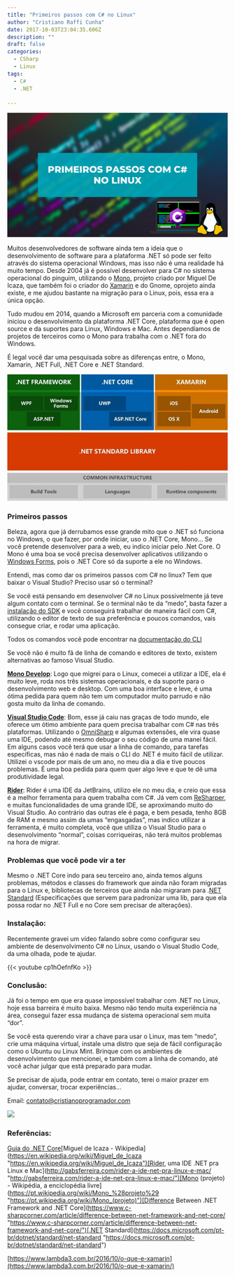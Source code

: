 ```yaml
---
title: "Primeiros passos com C# no Linux"
author: "Cristiano Raffi Cunha"
date: 2017-10-03T23:04:35.606Z
description: ""
draft: false
categories:
  - CSharp
  - Linux
tags:
  - C#
  - .NET

---
```


![](./images/capa.png)

Muitos desenvolvedores de software ainda tem a ideia que o desenvolvimento de software para a plataforma .NET só pode ser feito através do sistema operacional Windows, mas isso não é uma realidade há muito tempo. Desde 2004 já é possível desenvolver para C# no sistema operacional do pinguim, utilizando o [Mono](https://www.mono-project.com/), projeto criado por Miguel De Icaza, que também foi o criador do [Xamarin](https://www.lambda3.com.br/2016/10/o-que-e-xamarin/) e do Gnome, oprojeto ainda existe, e me ajudou bastante na migração para o Linux, pois, essa era a única opção.

Tudo mudou em 2014, quando a Microsoft em parceria com a comunidade iniciou o desenvolvimento da plataforma .NET Core, plataforma que é open source e da suportes para Linux, Windows e Mac. Antes dependíamos de projetos de terceiros como o Mono para trabalha com o .NET fora do Windows.

É legal você dar uma pesquisada sobre as diferenças entre, o Mono, Xamarin, .NET Full, .NET Core e .NET Standard.

![](./images/2018-12-02_primeiros-passos-com-c-sharp-no-linux_1.jpg#center)

### Primeiros passos

Beleza, agora que já derrubamos esse grande mito que o .NET só funciona no Windows, o que fazer, por onde iniciar, uso o .NET Core, Mono…
Se você pretende desenvolver para a web, eu indico iniciar pelo .Net Core. O Mono é uma boa se você precisa desenvolver aplicativos utilizando o [Windows Forms](https://docs.microsoft.com/pt-br/dotnet/framework/winforms/), pois o .NET Core só da suporte a ele no Windows.

Entendi, mas como dar os primeiros passos com C# no linux? Tem que baixar o Visual Studio? Preciso usar só o terminal?

Se você está pensando em desenvolver C# no Linux possivelmente já teve algum contato com o terminal. Se o terminal não te da “medo”, basta fazer a [instalação do SDK](https://dotnet.microsoft.com/download) e você conseguirá trabalhar de maneira fácil com C#, utilizando o editor de texto de sua preferência e poucos comandos, vais consegue criar, e rodar uma aplicação.

Todos os comandos você pode encontrar na [documentação do CLI](https://docs.microsoft.com/pt-br/dotnet/core/tools/?tabs=netcore2x)

Se você não é muito fã de linha de comando e editores de texto, existem alternativas ao famoso Visual Studio.

[**Mono Develop**](https://www.monodevelop.com/): Logo que migrei para o Linux, comecei a utilizar a IDE, ela é muito leve, roda nos três sistemas operacionais, e da suporte para o desenvolvimento web e desktop. Com uma boa interface e leve, é uma ótima pedida para quem não tem um computador muito parrudo e não gosta muito da linha de comando.

[**Visual Studio Code**](https://code.visualstudio.com/): Bom, esse já caiu nas graças de todo mundo, ele oferece um ótimo ambiente para quem precisa trabalhar com C# nas três plataformas. Utilizando o [OmniSharp](https://www.omnisharp.net/) e algumas extensões, ele vira quase uma IDE, podendo até mesmo debugar o seu código de uma manei fácil. Em alguns casos você terá que usar a linha de comando, para tarefas específicas, mas não é nada de mais o CLI do .NET é muito fácil de utilizar. Utilizei o vscode por mais de um ano, no meu dia a dia e tive poucos problemas. É uma boa pedida para quem quer algo leve e que te dê uma produtividade legal.

[**Rider**](https://www.jetbrains.com/rider/): Rider é uma IDE da JetBrains, utilizo ele no meu dia, e creio que essa é a melhor ferramenta para quem trabalha com C#. Já vem com [ReSharper](https://www.jetbrains.com/resharper/), e muitas funcionalidades de uma grande IDE, se aproximando muito do Visual Studio. Ao contrário das outras ele é paga, e bem pesada, tenho 8GB de RAM e mesmo assim da umas “engasgadas”, mas indico utilizar a ferramenta, é muito completa, você que utiliza o Visual Studio para o desenvolvimento “normal”, coisas corriqueiras, não terá muitos problemas na hora de migrar.

### Problemas que você pode vir a ter

Mesmo o .NET Core indo para seu terceiro ano, ainda temos alguns problemas, métodos e classes do framework que ainda não foram migradas para o Linux e, bibliotecas de terceiros que ainda não migraram para .[NET Standard](https://docs.microsoft.com/pt-br/dotnet/standard/net-standard) (Especificações que servem para padronizar uma lib, para que ela possa rodar no .NET Full e no Core sem precisar de alterações).

### Instalação:

Recentemente gravei um vídeo falando sobre como configurar seu ambiente de desenvolvimento C# no Linux, usando o Visual Studio Code, da uma olhada, pode te ajudar.

{{< youtube cp1hOefnfKo >}}


### Conclusão:

Já foi o tempo em que era quase impossível trabalhar com .NET no Linux, hoje essa barreira é muito baixa. Mesmo não tendo muita experiência na área, consegui fazer essa mudança de sistema operacional sem muita “dor”.

Se você esta querendo virar a chave para usar o Linux, mas tem “medo”, crie uma máquina virtual, instale uma distro que seja de fácil configuração como o Ubuntu ou Linux Mint. Brinque com os ambientes de desenvolvimento que mencionei, e também com a linha de comando, até você achar julgar que está preparado para mudar.

Se precisar de ajuda, pode entrar em contato, terei o maior prazer em ajudar, conversar, trocar experiências…

Email: [contato@cristianoprogramador.com](mailto:contato@cristianoprogramador.com)

![](/post/img/2018-12-02_primeiros-passos-com-c-sharp-no-linux_2.gif#layoutTextWidth)

### Referências:

[Guia do .NET Core](https://docs.microsoft.com/pt-br/dotnet/core/ "https://docs.microsoft.com/pt-br/dotnet/core/")[Miguel de Icaza - Wikipedia](https://en.wikipedia.org/wiki/Miguel_de_Icaza "https://en.wikipedia.org/wiki/Miguel_de_Icaza")[Rider, uma IDE .NET pra Linux e Mac](http://gabsferreira.com/rider-a-ide-net-pra-linux-e-mac/ "http://gabsferreira.com/rider-a-ide-net-pra-linux-e-mac/")[Mono (projeto) - Wikipédia, a enciclopédia livre](https://pt.wikipedia.org/wiki/Mono_%28projeto%29 "https://pt.wikipedia.org/wiki/Mono_(projeto)")[Difference Between .NET Framework and .NET Core](https://www.c-sharpcorner.com/article/difference-between-net-framework-and-net-core/ "https://www.c-sharpcorner.com/article/difference-between-net-framework-and-net-core/")[.NET Standard](https://docs.microsoft.com/pt-br/dotnet/standard/net-standard "https://docs.microsoft.com/pt-br/dotnet/standard/net-standard")

[https://www.lambda3.com.br/2016/10/o-que-e-xamarin](https://www.lambda3.com.br/2016/10/o-que-e-xamarin/)

